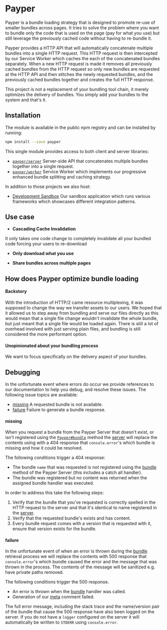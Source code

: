 # Payper

Payper is a bundle loading strategy that is designed to promote re-use of
smaller bundles across pages. It tries to solve the problem where you want to
bundle only the code that is used on the page (pay for what you use) but still
leverage the previously cached code without having to re-bundle it.

Payper provides a HTTP API that will automatically concatenate multiple bundles
into a single HTTP request. This HTTP request is then intercepted by our Service
Worker which caches the each of the concatenated bundles separately. When a new
HTTP request is made it removes all previously cached bundles from the HTTP
request so only new bundles are requested at the HTTP API and then stitches the
newly requested bundles, and the previously cached bundles together and creates
the full HTTP response.

This project is not a replacement of your bundling tool chain, it merely
optimizes the delivery of bundles. You simply add your bundles to the system and
that's it.

## Installation

The module is available in the public npm registry and can be installed by
running:

```sh
npm install --save payper
```

This single module provides access to both client and server libraries:

- [`payper/server`][server] Server-side API that concatenates multiple
  bundles together into a single request.
- [`payper/worker`][worker] Service Worker which implements our
  progressive enhanced bundle splitting and caching strategy.

In addition to those projects we also host:

- [Development Sandbox][sandbox] Our sandbox application which runs
  various frameworks which showcases different integration patterns.

## Use case

- **Cascading Cache Invalidation**

It only takes one code change to completely invalidate all your bundled code
forcing your users to re-download

- **Only download what you use**

- **Share bundles across multiple pages**

## How does Payper optimize bundle loading

#### Backstory
With the introduction of HTTP/2 came resource multiplexing, it was supposed to
change the way we transfer assets to our users. We hoped that it allowed us to
step away from bundling and serve our files directly as this would mean that
a single file change wouldn't invalidate the whole bundle, but just meant that
a single file would be loaded again. There is still a lot of overhead involved
with just serving plain files, and bundling is still considered the more
performant option.

#### Unopinionated about your bundling process
We want to focus specifically on the delivery aspect of your bundles.

## Debugging

In the unfortunate event where errors do occur we provide references to our
documentation to help you debug, and resolve these issues. The following issue
topics are available:

- [missing](#missing) A requested bundle is not available.
- [failure](#failure) Failure to generate a bundle response.

#### missing

When you request a bundle from the Payper Server that doesn't exist, or isn't
registered using the [`Payper#bundle`][bundle] method the [server] will replace
the contents using with a 404 response that `console.error`'s which bundle is
missing and how it could be resolved.

The following conditions trigger a 404 response:

- The bundle `name` that was requested is not registered using the [bundle] method
  of the Payper Server (this includes a catch all handler).
- The bundle was registered but no content was returned when the assigned bundle
  handler was executed.

In order to address this take the following steps:

1. Verify that the bundle that you've requested is correctly spelled in the HTTP
   request to the server and that it's identical to name registered in the
   [server].
2. Verify that the requested bundle's exists and has content.
3. Every bundle request comes with a version that is requested with it, ensure
   that version exists for the bundle.

#### failure

In the unfortunate event of when an error is thrown during the [bundle] retrieval
process we will replace the contents with 500 response that `console.error`'s
which bundle caused the error and the message that was thrown in the process.
The contents of the message will be sanitized e.g. have private paths removed.

The following conditions trigger the 500 response.

- An error is thrown when the [bundle] handler was called.
- Generation of our [meta] comment failed.

The full error message, including the stack trace and the name/version pair of
the bundle that cause the 500 response have also been logged on the server. If
you do not have a `logger` configured on the server it will automatically be
written to `STDERR` using `console.error`.

[server]: ./serve/
[worker]: ./worker
[sandbox]: ./sandbox
[bundle]: ./server#adding-bundles-to-the-system
[based-on]: https://github.com/3rd-Eden/Spry-Configurator
[meta]: #meta-data
